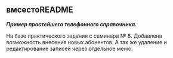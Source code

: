 ## вмсестоREADME 

***Пример простейшего телефонного справочника.***

На базе практического задания с семинара № 8.
Добавлена возможность внесения новых абонентов. А так же удаление и редактирование записей через отдельное меню.

